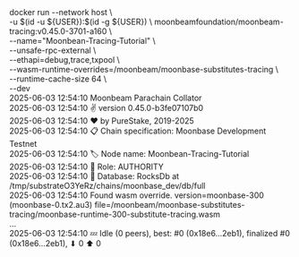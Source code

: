 <div id="termynal" data-termynal>
  <span data-ty="input"><span class="file-path"></span>docker run --network host  \
    <br>-u $(id -u ${USER}):$(id -g ${USER}) \
        moonbeamfoundation/moonbeam-tracing:v0.45.0-3701-a160 \
    <br>--name="Moonbean-Tracing-Tutorial" \
    <br>--unsafe-rpc-external \
    <br>--ethapi=debug,trace,txpool \
    <br>--wasm-runtime-overrides=/moonbeam/moonbase-substitutes-tracing \
    <br>--runtime-cache-size 64 \
    <br>--dev
  </span>
  <br>
  <span data-ty> 2025-06-03 12:54:10 Moonbeam Parachain Collator
    <br> 2025-06-03 12:54:10 ✌️  version 0.45.0-b3fe07107b0
    <br> 2025-06-03 12:54:10 ❤️  by PureStake, 2019-2025
    <br> 2025-06-03 12:54:10 📋 Chain specification: Moonbase Development Testnet
    <br> 2025-06-03 12:54:10 🏷  Node name: Moonbean-Tracing-Tutorial
    <br> 2025-06-03 12:54:10 👤 Role: AUTHORITY
    <br> 2025-06-03 12:54:10 💾 Database: RocksDb at /tmp/substrateO3YeRz/chains/moonbase_dev/db/full
    <br> 2025-06-03 12:54:10 Found wasm override. version=moonbase-300 (moonbase-0.tx2.au3) file=/moonbeam/moonbase-substitutes-tracing/moonbase-runtime-300-substitute-tracing.wasm
    <br> ...
    <br> 2025-06-03 12:54:10 💤 Idle (0 peers), best: #0 (0x18e6…2eb1), finalized #0 (0x18e6…2eb1), ⬇ 0 ⬆ 0
  </span>
</div>
